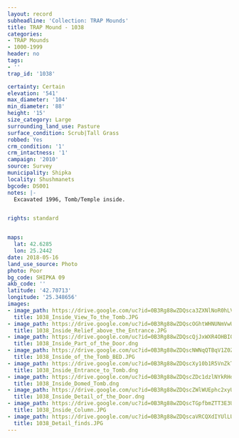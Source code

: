 ```yaml
---
layout: record
subheadline: 'Collection: TRAP Mounds'
title: TRAP Mound - 1038
categories:
- TRAP Mounds
- 1000-1999
header: no
tags:
- ''
trap_id: '1038'

certainty: Certain
elevation: '541'
max_diameter: '104'
min_diameter: '88'
height: '15'
size_category: Large
surrounding_land_use: Pasture
surface_condition: Scrub|Tall Grass
robbed: Yes
crm_condition: '1'
crm_intactness: '1'
campaign: '2010'
source: Survey
municipality: Shipka
locality: Shushmanets
bgcode: DS001
notes: |-
  Excavated 1996, Tomb/Temple inside.


rights: standard


maps:
  lat: 42.6285
  lon: 25.2442
date: 2018-05-16
land_use_source: Photo
photo: Poor
bg_code: SHIPKA 09
akb_code: ''
latitude: '42.70713'
longitude: '25.348656'
images:
- image_path: https://drive.google.com/uc?id=0B3Rg88wZDQsca3ZXNlNoR0hLVDQ
  title: 1038_Inside_View_To_the_Tomb.JPG
- image_path: https://drive.google.com/uc?id=0B3Rg88wZDQscOGhtWHNUNmVwUDA
  title: 1038_Inside_Relief_above_the_Entrance.JPG
- image_path: https://drive.google.com/uc?id=0B3Rg88wZDQscQjJxWXR4OHBIQ00
  title: 1038_Inside_Part_of_the_Door.dng
- image_path: https://drive.google.com/uc?id=0B3Rg88wZDQscNWNqQTBqV1Z0ZUE
  title: 1038_Inside_of_the_Tomb_BED.JPG
- image_path: https://drive.google.com/uc?id=0B3Rg88wZDQscXy10b1R5VnZkTjA
  title: 1038_Inside_Entrance_to_Tomb.dng
- image_path: https://drive.google.com/uc?id=0B3Rg88wZDQscZDc1dzlNYkRHdlE
  title: 1038_Inside_Domed_Tomb.dng
- image_path: https://drive.google.com/uc?id=0B3Rg88wZDQscZWlWUEphc2xyUFE
  title: 1038_Inside_Detail_of_the_Door.dng
- image_path: https://drive.google.com/uc?id=0B3Rg88wZDQscTGpfbmZTT3E3U2c
  title: 1038_Inside_Column.JPG
- image_path: https://drive.google.com/uc?id=0B3Rg88wZDQscaVRCQXdIYUlLUmM
  title: 1038_Detail_finds.JPG
---
```

